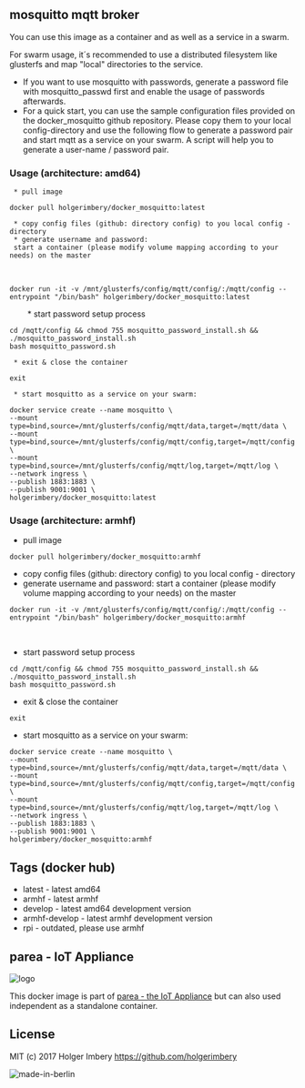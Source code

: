 ## mosquitto mqtt broker

You can use this image as a container and as well as a service in a swarm.

For swarm usage, it´s recommended to use a distributed filesystem like glusterfs and map "local" directories to the service.

  * If you want to use mosquitto with passwords, generate a password file with mosquitto_passwd first and enable the usage of passwords afterwards.
  * For a quick start, you can use the sample configuration files provided on the docker_mosquitto github repository. Please copy them to your local config-directory and use the following flow to generate a password pair and start mqtt as a service on your swarm. A script will help you to generate a user-name / password pair.


  ### Usage (architecture: amd64)

     * pull image
```
docker pull holgerimbery/docker_mosquitto:latest
```
     * copy config files (github: directory config) to you local config - directory
     * generate username and password:
     start a container (please modify volume mapping according to your needs) on the master
      
  ```
  docker run -it -v /mnt/glusterfs/config/mqtt/config/:/mqtt/config --entrypoint "/bin/bash" holgerimbery/docker_mosquitto:latest
  ```
          
     * start password setup process
  ```
  cd /mqtt/config && chmod 755 mosquitto_password_install.sh && ./mosquitto_password_install.sh
  bash mosquitto_password.sh
  ```

     * exit & close the container
  ```
  exit
  ```

     * start mosquitto as a service on your swarm:

  ```
  docker service create --name mosquitto \
  --mount type=bind,source=/mnt/glusterfs/config/mqtt/data,target=/mqtt/data \
  --mount type=bind,source=/mnt/glusterfs/config/mqtt/config,target=/mqtt/config \
  --mount type=bind,source=/mnt/glusterfs/config/mqtt/log,target=/mqtt/log \
  --network ingress \
  --publish 1883:1883 \
  --publish 9001:9001 \
  holgerimbery/docker_mosquitto:latest
  ```


### Usage (architecture: armhf)

   * pull image
```
docker pull holgerimbery/docker_mosquitto:armhf
```
   * copy config files (github: directory config) to you local config - directory
   * generate username and password:
   start a container (please modify volume mapping according to your needs) on the master
    
```
docker run -it -v /mnt/glusterfs/config/mqtt/config/:/mqtt/config --entrypoint "/bin/bash" holgerimbery/docker_mosquitto:armhf
```
        
   * start password setup process
```
cd /mqtt/config && chmod 755 mosquitto_password_install.sh && ./mosquitto_password_install.sh
bash mosquitto_password.sh
```

   * exit & close the container
```
exit
```

   * start mosquitto as a service on your swarm:

```
docker service create --name mosquitto \
--mount type=bind,source=/mnt/glusterfs/config/mqtt/data,target=/mqtt/data \
--mount type=bind,source=/mnt/glusterfs/config/mqtt/config,target=/mqtt/config \
--mount type=bind,source=/mnt/glusterfs/config/mqtt/log,target=/mqtt/log \
--network ingress \
--publish 1883:1883 \
--publish 9001:9001 \
holgerimbery/docker_mosquitto:armhf
```

## Tags (docker hub)
- latest - latest amd64
- armhf - latest armhf
- develop - latest amd64 development version
- armhf-develop - latest armhf development version
- rpi - outdated, please use armhf

## parea - IoT Appliance
![logo](https://github.com/holgerimbery/environment/raw/master/logo_small.jpg)

This docker image is part of [parea - the IoT Appliance](https://github.com/holgerimbery/parea)
but can also used independent as a standalone container.

## License
MIT (c) 2017 Holger Imbery https://github.com/holgerimbery

![made-in-berlin](https://github.com/holgerimbery/environment/raw/master/made-in-berlin-badge_small.png)
